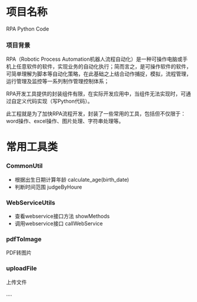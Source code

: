 # 项目名称
RPA Python Code
### 项目背景
RPA（Robotic Process Automation机器人流程自动化）是一种可操作电脑或手机上任意软件的软件，实现业务的自动化执行；简而言之，是可操作软件的软件，可简单理解为脚本等自动化策略，在此基础之上结合动作捕捉，模拟，流程管理，运行管理及监控等一系列制作管理控制体系；

RPA开发工具提供的封装组件有限，在实际开发应用中，当组件无法实现时，可通过自定义代码实现（写Python代码）。

此工程就是为了加快RPA流程开发，封装了一些常用的工具，包括但不仅限于：word操作、excel操作、图片处理、字符串处理等。

# 常用工具类
### CommonUtil
- 根据出生日期计算年龄 calculate_age(birth_date)
- 判断时间范围 judgeByHoure
### WebServiceUtils
- 查看webservice接口方法 showMethods
- 调用webservice接口 callWebService
### pdfToImage
PDF转图片
### uploadFile
上传文件

....